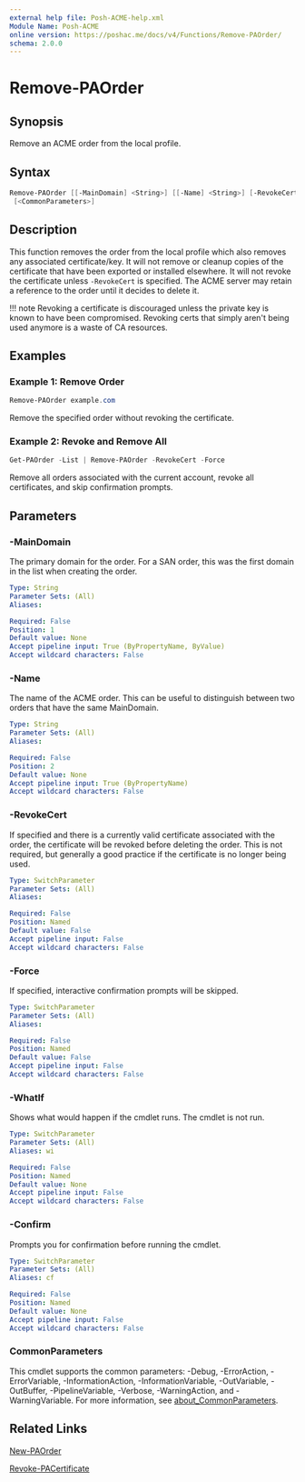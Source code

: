 ```yaml
---
external help file: Posh-ACME-help.xml
Module Name: Posh-ACME
online version: https://poshac.me/docs/v4/Functions/Remove-PAOrder/
schema: 2.0.0
---
```


# Remove-PAOrder

## Synopsis

Remove an ACME order from the local profile.

## Syntax

```powershell
Remove-PAOrder [[-MainDomain] <String>] [[-Name] <String>] [-RevokeCert] [-Force] [-WhatIf] [-Confirm]
 [<CommonParameters>]
```

## Description

This function removes the order from the local profile which also removes any associated certificate/key. It will not remove or cleanup copies of the certificate that have been exported or installed elsewhere. It will not revoke the certificate unless `-RevokeCert` is specified. The ACME server may retain a reference to the order until it decides to delete it.

!!! note
    Revoking a certificate is discouraged unless the private key is known to have been compromised. Revoking certs that simply aren't being used anymore is a waste of CA resources.

## Examples

### Example 1: Remove Order

```powershell
Remove-PAOrder example.com
```

Remove the specified order without revoking the certificate.

### Example 2: Revoke and Remove All

```powershell
Get-PAOrder -List | Remove-PAOrder -RevokeCert -Force
```

Remove all orders associated with the current account, revoke all certificates, and skip confirmation prompts.

## Parameters

### -MainDomain
The primary domain for the order.
For a SAN order, this was the first domain in the list when creating the order.

```yaml
Type: String
Parameter Sets: (All)
Aliases:

Required: False
Position: 1
Default value: None
Accept pipeline input: True (ByPropertyName, ByValue)
Accept wildcard characters: False
```

### -Name
The name of the ACME order.
This can be useful to distinguish between two orders that have the same MainDomain.

```yaml
Type: String
Parameter Sets: (All)
Aliases:

Required: False
Position: 2
Default value: None
Accept pipeline input: True (ByPropertyName)
Accept wildcard characters: False
```

### -RevokeCert
If specified and there is a currently valid certificate associated with the order, the certificate will be revoked before deleting the order.
This is not required, but generally a good practice if the certificate is no longer being used.

```yaml
Type: SwitchParameter
Parameter Sets: (All)
Aliases:

Required: False
Position: Named
Default value: False
Accept pipeline input: False
Accept wildcard characters: False
```

### -Force
If specified, interactive confirmation prompts will be skipped.

```yaml
Type: SwitchParameter
Parameter Sets: (All)
Aliases:

Required: False
Position: Named
Default value: False
Accept pipeline input: False
Accept wildcard characters: False
```

### -WhatIf
Shows what would happen if the cmdlet runs.
The cmdlet is not run.

```yaml
Type: SwitchParameter
Parameter Sets: (All)
Aliases: wi

Required: False
Position: Named
Default value: None
Accept pipeline input: False
Accept wildcard characters: False
```

### -Confirm
Prompts you for confirmation before running the cmdlet.

```yaml
Type: SwitchParameter
Parameter Sets: (All)
Aliases: cf

Required: False
Position: Named
Default value: None
Accept pipeline input: False
Accept wildcard characters: False
```

### CommonParameters

This cmdlet supports the common parameters: -Debug, -ErrorAction, -ErrorVariable, -InformationAction, -InformationVariable, -OutVariable, -OutBuffer, -PipelineVariable, -Verbose, -WarningAction, and -WarningVariable. For more information, see [about_CommonParameters](http://go.microsoft.com/fwlink/?LinkID=113216).

## Related Links

[New-PAOrder](New-PAOrder.md)

[Revoke-PACertificate](Revoke-PACertificate.md)
